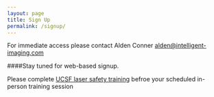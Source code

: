 ```yaml
---
layout: page
title: Sign Up
permalink: /signup/
---
```


For immediate access please contact Alden Conner <alden@intelligent-imaging.com>

####Stay tuned for web-based signup.

Please complete [UCSF laser safety training](https://learningcenter.ucsfmedicalcenter.org/?activity=204428) befroe your scheduled in-person training session

